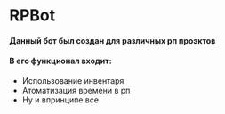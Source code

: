 # RPBot
#### Данный бот был создан для различных рп проэктов
#### В его функционал входит:
- Использование инвентаря
- Атоматизация времени в рп
- Ну и впринципе все
